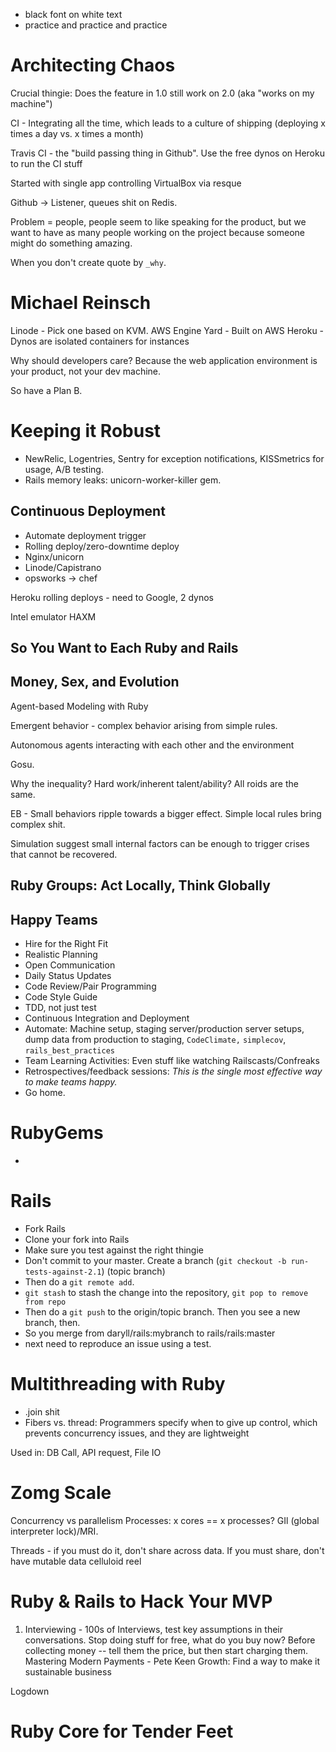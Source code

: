 - black font on white text
- practice and practice and practice

# Architecting Chaos

Crucial thingie: Does the feature in 1.0 still work on 2.0 (aka "works on my machine")

CI - Integrating all the time, which leads to a culture of shipping (deploying x times a day vs. x times a month)

Travis CI - the "build passing thing in Github". Use the free dynos on Heroku to run the CI stuff

Started with single app controlling VirtualBox via resque

Github -> Listener, queues shit on Redis.

Problem = people, people seem to like speaking for the product, but we want to have as many people working on the project because someone might do something amazing.

When you don't create quote by `_why`.

# Michael Reinsch

Linode - Pick one based on KVM.
AWS
Engine Yard - Built on AWS
Heroku - Dynos are isolated containers for instances

Why should developers care? Because the web application environment is your product, not your dev machine.

So have a Plan B.

# Keeping it Robust
- NewRelic, Logentries, Sentry for exception notifications, KISSmetrics for usage, A/B testing.
- Rails memory leaks: unicorn-worker-killer gem.

## Continuous Deployment
- Automate deployment trigger
- Rolling deploy/zero-downtime deploy
- Nginx/unicorn
- Linode/Capistrano
- opsworks -> chef

Heroku rolling deploys - need to Google, 2 dynos

Intel emulator HAXM

## So You Want to Each Ruby and Rails

## Money, Sex, and Evolution

Agent-based Modeling with Ruby

Emergent behavior - complex behavior arising from simple rules.

Autonomous agents interacting with each other and the environment

Gosu.

Why the inequality? Hard work/inherent talent/ability? All roids are the same.

EB - Small behaviors ripple towards a bigger effect. Simple local rules bring complex shit.

Simulation suggest small internal factors can be enough to trigger crises that cannot be recovered.

## Ruby Groups: Act Locally, Think Globally

## Happy Teams

- Hire for the Right Fit
- Realistic Planning
- Open Communication
- Daily Status Updates
- Code Review/Pair Programming
- Code Style Guide
- TDD, not just test
- Continuous Integration and Deployment
- Automate: Machine setup, staging server/production server setups, dump data from production to staging, `CodeClimate,` `simplecov`, `rails_best_practices`
- Team Learning Activities: Even stuff like watching Railscasts/Confreaks
- Retrospectives/feedback sessions: *This is the single most effective way to make teams happy.*
- Go home.

# RubyGems
-

# Rails
- Fork Rails
- Clone your fork into Rails
- Make sure you test against the right thingie
- Don't commit to your master. Create a branch (`git checkout -b run-tests-against-2.1`) (topic branch)
- Then do a `git remote add`.
- `git stash` to stash the change into the repository, `git pop to remove from repo`
- Then do a `git push` to the origin/topic branch. Then you see a new branch, then.
- So you merge from daryll/rails:mybranch to rails/rails:master
- next need to reproduce an issue using a test.

# Multithreading with Ruby
- .join shit
- Fibers vs. thread: Programmers specify when to give up control, which prevents concurrency issues, and they are lightweight

Used in: DB Call, API request, File IO

# Zomg Scale

Concurrency vs parallelism
Processes: x cores == x processes?
GIl (global interpreter lock)/MRI.

Threads - if you must do it, don't share across data. If you must share, don't have mutable data
celluloid
reel

# Ruby & Rails to Hack Your MVP

1. Interviewing - 100s of Interviews, test key assumptions in their conversations.
Stop doing stuff for free, what do you buy now? Before collecting money -- tell them the price, but then start charging them.
Mastering Modern Payments - Pete Keen
Growth: Find a way to make it sustainable business

Logdown

# Ruby Core for Tender Feet


